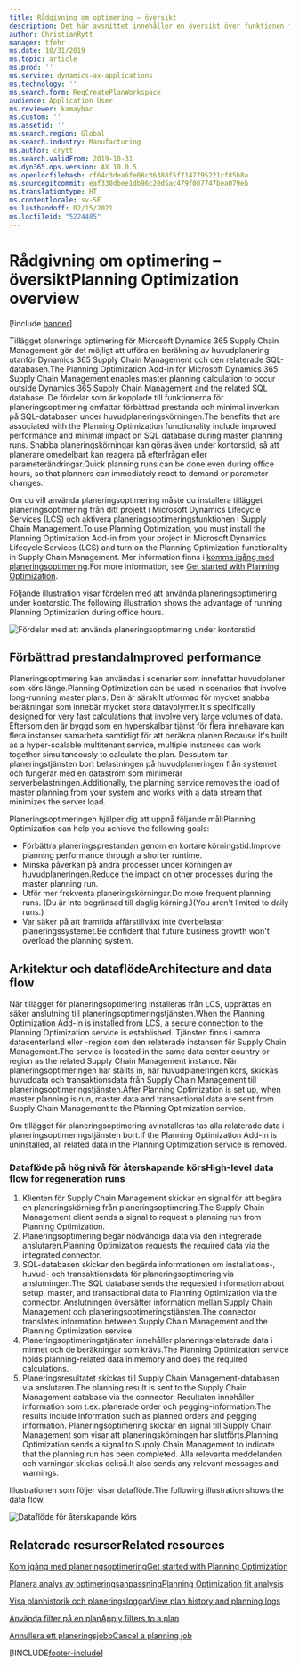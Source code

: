 ```yaml
---
title: Rådgivning om optimering – översikt
description: Det här avsnittet innehåller en översikt över funktionen för rådgivning om optimering.
author: ChristianRytt
manager: tfehr
ms.date: 10/31/2019
ms.topic: article
ms.prod: ''
ms.service: dynamics-ax-applications
ms.technology: ''
ms.search.form: ReqCreatePlanWorkspace
audience: Application User
ms.reviewer: kamaybac
ms.custom: ''
ms.assetid: ''
ms.search.region: Global
ms.search.industry: Manufacturing
ms.author: crytt
ms.search.validFrom: 2019-10-31
ms.dyn365.ops.version: AX 10.0.5
ms.openlocfilehash: cf64c3dea6fe08c36388f5f7147795221cf85b8a
ms.sourcegitcommit: eaf330dbee1db96c20d5ac479f007747bea079eb
ms.translationtype: HT
ms.contentlocale: sv-SE
ms.lasthandoff: 02/15/2021
ms.locfileid: "5224485"
---
```

# <a name="planning-optimization-overview"></a><span data-ttu-id="bd67f-103">Rådgivning om optimering – översikt</span><span class="sxs-lookup"><span data-stu-id="bd67f-103">Planning Optimization overview</span></span>

[!include [banner](../../includes/banner.md)]

<span data-ttu-id="bd67f-104">Tillägget planerings optimering för Microsoft Dynamics 365 Supply Chain Management gör det möjligt att utföra en beräkning av huvudplanering utanför Dynamics 365 Supply Chain Management och den relaterade SQL-databasen.</span><span class="sxs-lookup"><span data-stu-id="bd67f-104">The Planning Optimization Add-in for Microsoft Dynamics 365 Supply Chain Management enables master planning calculation to occur outside Dynamics 365 Supply Chain Management and the related SQL database.</span></span> <span data-ttu-id="bd67f-105">De fördelar som är kopplade till funktionerna för planeringsoptimering omfattar förbättrad prestanda och minimal inverkan på SQL-databasen under huvudplaneringskörningen.</span><span class="sxs-lookup"><span data-stu-id="bd67f-105">The benefits that are associated with the Planning Optimization functionality include improved performance and minimal impact on SQL database during master planning runs.</span></span> <span data-ttu-id="bd67f-106">Snabba planeringskörningar kan göras även under kontorstid, så att planerare omedelbart kan reagera på efterfrågan eller parameterändringar.</span><span class="sxs-lookup"><span data-stu-id="bd67f-106">Quick planning runs can be done even during office hours, so that planners can immediately react to demand or parameter changes.</span></span>

<span data-ttu-id="bd67f-107">Om du vill använda planeringsoptimering måste du installera tillägget planeringsoptimering från ditt projekt i Microsoft Dynamics Lifecycle Services (LCS) och aktivera planeringsoptimeringsfunktionen i Supply Chain Management.</span><span class="sxs-lookup"><span data-stu-id="bd67f-107">To use Planning Optimization, you must install the Planning Optimization Add-in from your project in Microsoft Dynamics Lifecycle Services (LCS) and turn on the Planning Optimization functionality in Supply Chain Management.</span></span> <span data-ttu-id="bd67f-108">Mer information finns i [komma igång med planeringsoptimering](get-started.md).</span><span class="sxs-lookup"><span data-stu-id="bd67f-108">For more information, see [Get started with Planning Optimization](get-started.md).</span></span>

<span data-ttu-id="bd67f-109">Följande illustration visar fördelen med att använda planeringsoptimering under kontorstid.</span><span class="sxs-lookup"><span data-stu-id="bd67f-109">The following illustration shows the advantage of running Planning Optimization during office hours.</span></span>

![Fördelar med att använda planeringsoptimering under kontorstid](media/PlanningOptimization1.png)

## <a name="improved-performance"></a><span data-ttu-id="bd67f-111">Förbättrad prestanda</span><span class="sxs-lookup"><span data-stu-id="bd67f-111">Improved performance</span></span>

<span data-ttu-id="bd67f-112">Planeringsoptimering kan användas i scenarier som innefattar huvudplaner som körs länge.</span><span class="sxs-lookup"><span data-stu-id="bd67f-112">Planning Optimization can be used in scenarios that involve long-running master plans.</span></span> <span data-ttu-id="bd67f-113">Den är särskilt utformad för mycket snabba beräkningar som innebär mycket stora datavolymer.</span><span class="sxs-lookup"><span data-stu-id="bd67f-113">It's specifically designed for very fast calculations that involve very large volumes of data.</span></span> <span data-ttu-id="bd67f-114">Eftersom den är byggd som en hyperskalbar tjänst för flera innehavare kan flera instanser samarbeta samtidigt för att beräkna planen.</span><span class="sxs-lookup"><span data-stu-id="bd67f-114">Because it's built as a hyper-scalable multitenant service, multiple instances can work together simultaneously to calculate the plan.</span></span> <span data-ttu-id="bd67f-115">Dessutom tar planeringstjänsten bort belastningen på huvudplaneringen från systemet och fungerar med en dataström som minimerar serverbelastningen.</span><span class="sxs-lookup"><span data-stu-id="bd67f-115">Additionally, the planning service removes the load of master planning from your system and works with a data stream that minimizes the server load.</span></span>

<span data-ttu-id="bd67f-116">Planeringsoptimeringen hjälper dig att uppnå följande mål:</span><span class="sxs-lookup"><span data-stu-id="bd67f-116">Planning Optimization can help you achieve the following goals:</span></span>

- <span data-ttu-id="bd67f-117">Förbättra planeringsprestandan genom en kortare körningstid.</span><span class="sxs-lookup"><span data-stu-id="bd67f-117">Improve planning performance through a shorter runtime.</span></span>
- <span data-ttu-id="bd67f-118">Minska påverkan på andra processer under körningen av huvudplaneringen.</span><span class="sxs-lookup"><span data-stu-id="bd67f-118">Reduce the impact on other processes during the master planning run.</span></span>
- <span data-ttu-id="bd67f-119">Utför mer frekventa planeringskörningar.</span><span class="sxs-lookup"><span data-stu-id="bd67f-119">Do more frequent planning runs.</span></span> <span data-ttu-id="bd67f-120">(Du är inte begränsad till daglig körning.)</span><span class="sxs-lookup"><span data-stu-id="bd67f-120">(You aren't limited to daily runs.)</span></span>
- <span data-ttu-id="bd67f-121">Var säker på att framtida affärstillväxt inte överbelastar planeringssystemet.</span><span class="sxs-lookup"><span data-stu-id="bd67f-121">Be confident that future business growth won't overload the planning system.</span></span>

## <a name="architecture-and-data-flow"></a><span data-ttu-id="bd67f-122">Arkitektur och dataflöde</span><span class="sxs-lookup"><span data-stu-id="bd67f-122">Architecture and data flow</span></span>

<span data-ttu-id="bd67f-123">När tillägget för planeringsoptimering installeras från LCS, upprättas en säker anslutning till planeringsoptimeringstjänsten.</span><span class="sxs-lookup"><span data-stu-id="bd67f-123">When the Planning Optimization Add-in is installed from LCS, a secure connection to the Planning Optimization service is established.</span></span> <span data-ttu-id="bd67f-124">Tjänsten finns i samma datacenterland eller -region som den relaterade instansen för Supply Chain Management.</span><span class="sxs-lookup"><span data-stu-id="bd67f-124">The service is located in the same data center country or region as the related Supply Chain Management instance.</span></span> <span data-ttu-id="bd67f-125">När planeringsoptimeringen har ställts in, när huvudplaneringen körs, skickas huvuddata och transaktionsdata från Supply Chain Management till planeringsoptimeringstjänsten.</span><span class="sxs-lookup"><span data-stu-id="bd67f-125">After Planning Optimization is set up, when master planning is run, master data and transactional data are sent from Supply Chain Management to the Planning Optimization service.</span></span>

<span data-ttu-id="bd67f-126">Om tillägget för planeringsoptimering avinstalleras tas alla relaterade data i planeringsoptimeringstjänsten bort.</span><span class="sxs-lookup"><span data-stu-id="bd67f-126">If the Planning Optimization Add-in is uninstalled, all related data in the Planning Optimization service is removed.</span></span>

### <a name="high-level-data-flow-for-regeneration-runs"></a><span data-ttu-id="bd67f-127">Dataflöde på hög nivå för återskapande körs</span><span class="sxs-lookup"><span data-stu-id="bd67f-127">High-level data flow for regeneration runs</span></span>

1. <span data-ttu-id="bd67f-128">Klienten för Supply Chain Management skickar en signal för att begära en planeringskörning från planeringsoptimering.</span><span class="sxs-lookup"><span data-stu-id="bd67f-128">The Supply Chain Management client sends a signal to request a planning run from Planning Optimization.</span></span>
2. <span data-ttu-id="bd67f-129">Planeringsoptimering begär nödvändiga data via den integrerade anslutaren.</span><span class="sxs-lookup"><span data-stu-id="bd67f-129">Planning Optimization requests the required data via the integrated connector.</span></span>
3. <span data-ttu-id="bd67f-130">SQL-databasen skickar den begärda informationen om installations-, huvud- och transaktionsdata för planeringsoptimering via anslutningen.</span><span class="sxs-lookup"><span data-stu-id="bd67f-130">The SQL database sends the requested information about setup, master, and transactional data to Planning Optimization via the connector.</span></span> <span data-ttu-id="bd67f-131">Anslutningen översätter information mellan Supply Chain Management och planeringsoptimeringstjänsten.</span><span class="sxs-lookup"><span data-stu-id="bd67f-131">The connector translates information between Supply Chain Management and the Planning Optimization service.</span></span>
4. <span data-ttu-id="bd67f-132">Planeringsoptimeringstjänsten innehåller planeringsrelaterade data i minnet och de beräkningar som krävs.</span><span class="sxs-lookup"><span data-stu-id="bd67f-132">The Planning Optimization service holds planning-related data in memory and does the required calculations.</span></span>
5. <span data-ttu-id="bd67f-133">Planeringsresultatet skickas till Supply Chain Management-databasen via anslutaren.</span><span class="sxs-lookup"><span data-stu-id="bd67f-133">The planning result is sent to the Supply Chain Management database via the connector.</span></span> <span data-ttu-id="bd67f-134">Resultaten innehåller information som t.ex. planerade order och pegging-information.</span><span class="sxs-lookup"><span data-stu-id="bd67f-134">The results include information such as planned orders and pegging information.</span></span> <span data-ttu-id="bd67f-135">Planeringsoptimering skickar en signal till Supply Chain Management som visar att planeringskörningen har slutförts.</span><span class="sxs-lookup"><span data-stu-id="bd67f-135">Planning Optimization sends a signal to Supply Chain Management to indicate that the planning run has been completed.</span></span> <span data-ttu-id="bd67f-136">Alla relevanta meddelanden och varningar skickas också.</span><span class="sxs-lookup"><span data-stu-id="bd67f-136">It also sends any relevant messages and warnings.</span></span>

<span data-ttu-id="bd67f-137">Illustrationen som följer visar dataflöde.</span><span class="sxs-lookup"><span data-stu-id="bd67f-137">The following illustration shows the data flow.</span></span>

![Dataflöde för återskapande körs](media/PlanningOptimization2.png)

## <a name="related-resources"></a><span data-ttu-id="bd67f-139">Relaterade resurser</span><span class="sxs-lookup"><span data-stu-id="bd67f-139">Related resources</span></span>

[<span data-ttu-id="bd67f-140">Kom igång med planeringsoptimering</span><span class="sxs-lookup"><span data-stu-id="bd67f-140">Get started with Planning Optimization</span></span>](get-started.md)

[<span data-ttu-id="bd67f-141">Planera analys av optimeringsanpassning</span><span class="sxs-lookup"><span data-stu-id="bd67f-141">Planning Optimization fit analysis</span></span>](planning-optimization-fit-analysis.md)

[<span data-ttu-id="bd67f-142">Visa planhistorik och planeringsloggar</span><span class="sxs-lookup"><span data-stu-id="bd67f-142">View plan history and planning logs</span></span>](plan-history-logs.md)

[<span data-ttu-id="bd67f-143">Använda filter på en plan</span><span class="sxs-lookup"><span data-stu-id="bd67f-143">Apply filters to a plan</span></span>](plan-filters.md)

[<span data-ttu-id="bd67f-144">Annullera ett planeringsjobb</span><span class="sxs-lookup"><span data-stu-id="bd67f-144">Cancel a planning job</span></span>](cancel-planning-job.md)


[!INCLUDE[footer-include](../../../includes/footer-banner.md)]